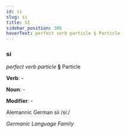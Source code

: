 ```yaml
---
id: si
slug: si
title: Sİ
sidebar_position: 386
hoverText: perfect verb particle § Particle
---
```


### si

*perfect verb particle* **§** Particle

**Verb**: -

**Noun**: -

**Modifier**: -

Alemannic German sii /siː/

*Germanic Language Family*